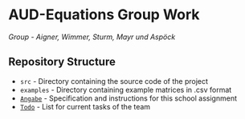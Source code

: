 # AUD-Equations Group Work

*Group - Aigner, Wimmer, Sturm, Mayr und Aspöck*

## Repository Structure

* `src` - Directory containing the source code of the project
* `examples` - Directory containing example matrices in .csv format
* [`Angabe`](3q4t10n5.pdf) - Specification and instructions for this school assignment
* [`Todo`](TODO.md) - List for current tasks of the team
